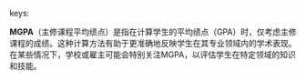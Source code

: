 keys:<MGPA>


**MGPA**（主修课程平均绩点）是指在计算学生的平均绩点（GPA）时，仅考虑主修课程的成绩。这种计算方法有助于更准确地反映学生在其专业领域内的学术表现。在某些情况下，学校或雇主可能会特别关注MGPA，以评估学生在特定领域的知识和技能。